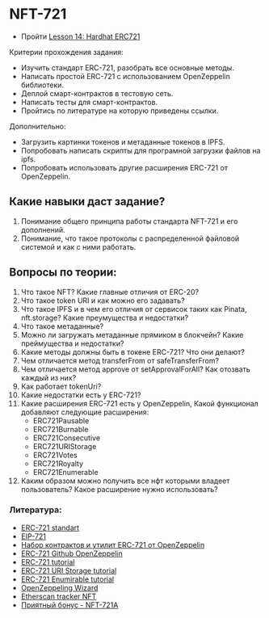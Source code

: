 # NFT-721

- Пройти [Lesson 14: Hardhat ERC721](https://github.com/smartcontractkit/full-blockchain-solidity-course-js#lesson-14-hardhat-nfts-everything-you-need-to-know-about-nfts)

Критерии прохождения задания:
 - Изучить стандарт ERC-721, разобрать все основные методы.
 - Написать простой ERC-721 с использованием OpenZeppelin библиотеки.
 - Деплой смарт-контрактов в тестовую сеть.
 - Написать тесты для смарт-контрактов.
 - Пройтись по литературе на которую приведены ссылки.

Дополнительно:

 - Загрузить картинки токенов и метаданные токенов в IPFS.
 - Попробовать написать скрипты для програмной загрузки файлов на ipfs.
 - Попробовать использовать другие расширения ERC-721 от OpenZeppelin.

## Какие навыки даст задание?

1. Понимание общего принципа работы стандарта NFT-721 и его дополнений.
2. Понимание, что такое протоколы с распределенной файловой системой и как с ними работать.

## Вопросы по теории:

1. Что такое NFT? Какие главные отличия от ERC-20?
2. Что такое token URI и как можно его задавать?
3. Что такое IPFS и в чем его отличия от сервисок таких как Pinata, nft.storage? Какие преумущества и недостатки?
4. Что такое метаданные?
5. Можно ли загружать метаданные прямиком в блокчейн? Какие преймущества и недостатки?
6. Какие методы должны быть в токене ERC-721? Что они делают?
7. Чем отличается метод transferFrom от safeTransferFrom?
8. Чем отличается метод approve от setApprovalForAll? Как отозвать каждый из них?
9. Как работает tokenUri?
10. Какие недостатки есть у ERC-721?
11. Какие расширения ERC-721 есть у OpenZeppelin, Какой функционал добавляют следующие расширения:
    - ERC721Pausable
    - ERC721Burnable
    - ERC721Consecutive
    - ERC721URIStorage
    - ERC721Votes
    - ERC721Royalty
    - ERC721Enumerable
12. Каким образом можно получить все нфт которыми владеет пользователь? Какое расширение нужно использовать?

### Литература:

- [ERC-721 standart](https://ethereum.org/en/developers/docs/standards/tokens/erc-721/)
- [EIP-721](https://eips.ethereum.org/EIPS/eip-721)
- [Набор контрактов и утилит ERC-721 от OpenZeppelin](https://docs.openzeppelin.com/contracts/4.x/erc721)
- [ERC-721 Github OpenZeppelin](https://github.com/OpenZeppelin/openzeppelin-contracts/tree/master/contracts/token/ERC721)
- [ERC-721 tutorial](https://www.youtube.com/watch?v=YwXXLmRZI3Y&ab_channel=BlockchainBob)
- [ERC-721 URI Storage tutorial](https://www.youtube.com/watch?v=NU5Z-NIK4_U&ab_channel=BlockchainBob)
- [ERC-721 Enumirable tutorial](https://www.youtube.com/watch?v=hL5uPgEAuIo&ab_channel=BlockchainBob)
- [OpenZeppeling Wizard](https://docs.openzeppelin.com/contracts/4.x/wizard)
- [Etherscan tracker NFT](https://etherscan.io/tokens-nft)
- [Приятный бонус - NFT-721A](https://www.erc721a.org/)
